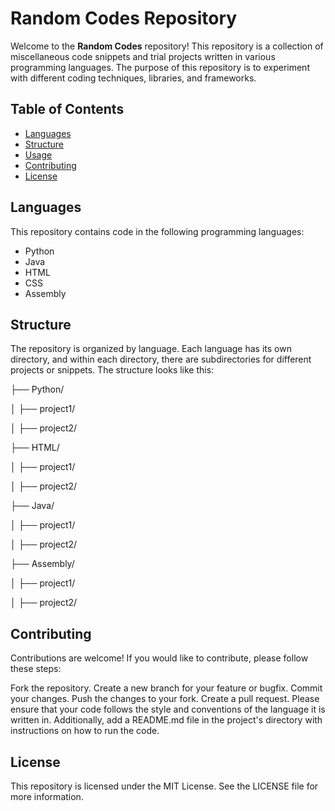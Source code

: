 # Random Codes Repository

Welcome to the **Random Codes** repository! This repository is a collection of miscellaneous code snippets and trial projects written in various programming languages. The purpose of this repository is to experiment with different coding techniques, libraries, and frameworks.

## Table of Contents

- [Languages](#languages)
- [Structure](#structure)
- [Usage](#usage)
- [Contributing](#contributing)
- [License](#license)

## Languages

This repository contains code in the following programming languages:

- Python
- Java
- HTML
- CSS
- Assembly


## Structure

The repository is organized by language. Each language has its own directory, and within each directory, there are subdirectories for different projects or snippets. The structure looks like this:

├── Python/

│ ├── project1/

│ ├── project2/

├── HTML/

│ ├── project1/

│ ├── project2/

├── Java/

│ ├── project1/

│ ├── project2/

├── Assembly/

│ ├── project1/

│ ├── project2/

## Contributing
Contributions are welcome! If you would like to contribute, please follow these steps:

Fork the repository.
Create a new branch for your feature or bugfix.
Commit your changes.
Push the changes to your fork.
Create a pull request.
Please ensure that your code follows the style and conventions of the language it is written in. Additionally, add a README.md file in the project's directory with instructions on how to run the code.

## License

This repository is licensed under the MIT License. See the LICENSE file for more information.

